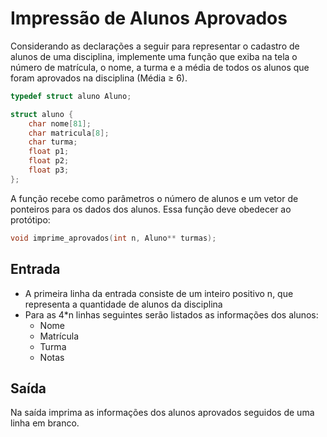 # Impressão de Alunos Aprovados

Considerando as declarações a seguir para representar o cadastro de alunos de uma disciplina, implemente uma função que exiba na tela o número de matrícula, o nome, a turma e a média de todos os alunos que foram aprovados na disciplina (Média ≥ 6).

```c
typedef struct aluno Aluno;

struct aluno {
    char nome[81];
    char matricula[8];
    char turma;
    float p1;
    float p2;
    float p3;
};
```

A função recebe como parâmetros o número de alunos e um vetor de ponteiros para os dados dos alunos. Essa função deve obedecer ao protótipo:

```c
void imprime_aprovados(int n, Aluno** turmas);
```

## Entrada
* A primeira linha da entrada consiste de um inteiro positivo n, que representa a quantidade de alunos da disciplina
* Para as 4*n linhas seguintes serão listados as informações dos alunos:
  * Nome
  * Matrícula
  * Turma
  * Notas

## Saída
Na saída imprima as informações dos alunos aprovados seguidos de uma linha em branco.